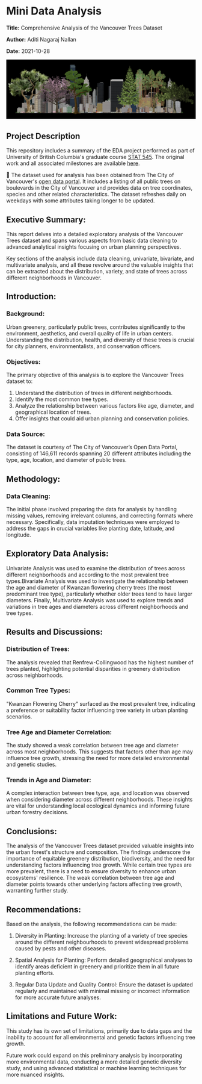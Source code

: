 # Mini Data Analysis
**Title:** Comprehensive Analysis of the Vancouver Trees Dataset

**Author:** Aditi Nagaraj Nallan

**Date:** 2021-10-28

![](Trees.png)

## Project Description
This repository includes a summary of the EDA project  performed as part of University of British Columbia's graduate course [STAT 545](https://stat545.stat.ubc.ca/). The original work and all associated milestones are available [here](https://github.com/stat545ubc-2021/Aditi_MiniDataAnalysis). 

:evergreen_tree: The dataset used for analysis has been obtained from The City of Vancouver's [open data portal](https://opendata.vancouver.ca/explore/dataset/street-trees/). It includes a listing of all public trees on boulevards in the City of Vancouver and provides data on tree coordinates, species and other related characteristics. The dataset refreshes daily on weekdays with some attributes taking longer to be updated. 


## Executive Summary:

This report delves into a detailed exploratory analysis of the Vancouver Trees dataset and spans various aspects from basic data cleaning to advanced analytical insights focusing on urban planning perspectives. 

Key sections of the analysis include data cleaning, univariate, bivariate, and multivariate analysis, and all these revolve around the valuable insights that can be extracted about the distribution, variety, and state of trees across different neighborhoods in Vancouver.

## Introduction:

### Background:

Urban greenery, particularly public trees, contributes significantly to the environment, aesthetics, and overall quality of life in urban centers. Understanding the distribution, health, and diversity of these trees is crucial for city planners, environmentalists, and conservation officers.

### Objectives:

The primary objective of this analysis is to explore the Vancouver Trees dataset to:

1) Understand the distribution of trees in different neighborhoods.
2) Identify the most common tree types.
3) Analyze the relationship between various factors like age, diameter, and geographical location of trees.
4) Offer insights that could aid urban planning and conservation policies.

### Data Source:

The dataset is courtesy of The City of Vancouver’s Open Data Portal, consisting of 146,611 records spanning 20 different attributes including the type, age, location, and diameter of public trees.

## Methodology:

### Data Cleaning:

The initial phase involved preparing the data for analysis by handling missing values, removing irrelevant columns, and correcting formats where necessary. Specifically, data imputation techniques were employed to address the gaps in crucial variables like planting date, latitude, and longitude.

## Exploratory Data Analysis:

Univariate Analysis was used to examine the distribution of trees across different neighborhoods and according to the most prevalent tree types.Bivariate Analysis was used to investigate the relationship between the age and diameter of Kwanzan flowering cherry trees (the most predominant tree type), particularly whether older trees tend to have larger diameters. Finally, Multivariate Analysis was used to explore trends and variations in tree ages and diameters across different neighborhoods and tree types.

## Results and Discussions:

### Distribution of Trees:

The analysis revealed that Renfrew-Collingwood has the highest number of trees planted, highlighting potential disparities in greenery distribution across neighborhoods.

### Common Tree Types:

"Kwanzan Flowering Cherry" surfaced as the most prevalent tree, indicating a preference or suitability factor influencing tree variety in urban planting scenarios.

### Tree Age and Diameter Correlation:

The study showed a weak correlation between tree age and diameter across most neighborhoods. This suggests that factors other than age may influence tree growth, stressing the need for more detailed environmental and genetic studies.

### Trends in Age and Diameter:

A complex interaction between tree type, age, and location was observed when considering diameter across different neighborhoods. These insights are vital for understanding local ecological dynamics and informing future urban forestry decisions.


## Conclusions:

The analysis of the Vancouver Trees dataset provided valuable insights into the urban forest's structure and composition. The findings underscore the importance of equitable greenery distribution, biodiversity, and the need for understanding factors influencing tree growth. While certain tree types are more prevalent, there is a need to ensure diversity to enhance urban ecosystems' resilience. The weak correlation between tree age and diameter points towards other underlying factors affecting tree growth, warranting further study.

## Recommendations:
Based on the analysis, the following recommendations can be made:

1) Diversity in Planting: Increase the planting of a variety of tree species around the different neighbourhoods to prevent widespread problems caused by pests and other diseases.

2) Spatial Analysis for Planting: Perform detailed geographical analyses to identify areas deficient in greenery and prioritize them in all future planting efforts.

3) Regular Data Update and Quality Control: Ensure the dataset is updated regularly and maintained with minimal missing or incorrect information for more accurate future analyses.

## Limitations and Future Work:
This study has its own set of limitations, primarily due to data gaps and the inability to account for all environmental and genetic factors influencing tree growth. 

Future work could expand on this preliminary analysis by incorporating more environmental data, conducting a more detailed genetic diversity study, and using advanced statistical or machine learning techniques for more nuanced insights.
  

